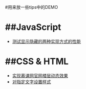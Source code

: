 #用来放一些tips中的DEMO

##JavaScript
========
- [测试显示隐藏的两种实现方式的性能](http://374632897.github.io/just-some-tips/DEMO/测试显示隐藏的两种实现方式的性能.html)


##CSS & HTML
========
- [实现慕课网官网楼层动态效果](http://374632897.github.io/just-some-tips/DEMO/testGradint.html)
- [对指定文字设置样式](http://374632897.github.io/just-some-tips/DEMO/index123.html)
